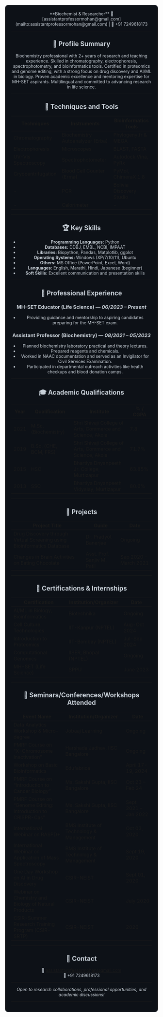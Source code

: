 <div align="center" style="background-color:#0D1117; padding:20px; border-radius:10px; color:#C9D1D9;">
**Biochemist & Researcher**  
📧 [assistantprofessormohan@gmail.com](mailto:assistantprofessormohan@gmail.com) | 📱 +91 7249618173  

---

## 🧪 **Profile Summary**  
Biochemistry professional with 2+ years of research and teaching experience. Skilled in chromatography, electrophoresis, spectrophotometry, and bioinformatics tools. Certified in proteomics and genome editing, with a strong focus on drug discovery and AI/ML in biology. Proven academic excellence and mentoring expertise for MH-SET aspirants. Multilingual and committed to advancing research in life science.

---

## 🧠 **Techniques and Tools**  

| **Techniques** | **Instruments** | **Bioinformatics Tools** |
|---------------|-----------------|--------------------------|
| Chromatography | Biochemistry Autoanalyzer (Erba) | Phylogeny.fr & MEGA |
| Electrophoresis | Microscopes | BLAST, FASTA |
| UV-Vis Spectroscopy | Spectrophotometer | Autodock Vina, PyRx |
| Cryocentrifugation | Blood Cell Counter (Erma) | PyMol, ChimeraX 1.8 |
| - | PCR | Bolivia Discovery Studio |
| - | Calorimeter | - |

---

## 🏆 **Key Skills**  

- **Programming Languages:** Python  
- **Databases:** DDBJ, EMBL, NCBI, IMPAAT  
- **Libraries:** Biopython, Pandas, Matplotlib, ggplot  
- **Operating Systems:** Windows (XP/7/10/11), Ubuntu  
- **Others:** MS Office (PowerPoint, Excel, Word)  
- **Languages:** English, Marathi, Hindi, Japanese (beginner)  
- **Soft Skills:** Excellent communication and presentation skills  

---

## 💼 **Professional Experience**  

### **MH-SET Educator (Life Science)** — *06/2023 – Present*  
- Providing guidance and mentorship to aspiring candidates preparing for the MH-SET exam.  

### **Assistant Professor (Biochemistry)** — *08/2021 – 05/2023*  
- Planned biochemistry laboratory practical and theory lectures.  
- Prepared reagents and chemicals.  
- Worked in NAAC documentation and served as an Invigilator for Civil Services Examination.  
- Participated in departmental outreach activities like health checkups and blood donation camps.  

---

## 🎓 **Academic Qualifications**  

| **Year** | **Qualification** | **Institute** | **% / CGPA** |
|----------|------------------|---------------|---------------|
| 2021     | M.Sc. (Biochemistry) | Shri Shivaji College of Arts, Commerce and Science, Akola | 7.8 |
| 2019     | B.Sc. (CHE, BCM, FRS) | Shri Shivaji College of Arts, Commerce and Science, Akola | 71.7% |
| 2015     | HSC | Bhartiya Dnyanpeeth Jr. College, Murtizapur | 63.85% |
| 2013     | SSC | Bhartiya Dnyanpeeth Vidyalay, Murtizapur | 80.6% |

---

## 🔬 **Projects**  

| **Project Title** | **Guide** | **Date** |
|------------------|-----------|----------|
| Drug Discovery through Virtual Screening using Bioinformatics Database | Dr. Pradyot Banerjee | Ongoing |
| Changes in Brain Activities on Eating Chocolate | Asst. Prof. Sanjiv M. Patil | Sep 2020 – March 2021 |

---

## 🏅 **Certifications & Internships**  

| **Certification** | **Institution/Organizer** | **Date** |
|------------------|--------------------------|----------|
| AI/ML in Biology, Bioinformatics | Biotechnika | Ongoing |
| Cell Culture Technologies | IIT-Kanpur (NPTEL) | Aug-Oct 2024 |
| Introduction to Proteomics | IIT-Bombay (NPTEL) | Jul-Sep 2024 |
| Computational Genomics | IISER, Bhopal (NPTEL) | Ongoing |
| MH-SET (Life Science) | SPPU | June 2023 |

---

## 🎯 **Seminars/Conferences/Workshops Attended**  

| **Event Name** | **Institution/Organizer** | **Date** |
|---------------|---------------------------|----------|
| Data Analytics Workshop & Micro-degree | Jobaaj Learning | Ongoing |
| PMRF Course on “X-Chromosome Inactivation” | Harshada Jadhav, IISC Bangalore | Ongoing |
| Workshop on Basic Bioinformatics | Edufabrica | April 17-19, 2024 |
| PMRF Course on “Introduction to Cancer Biology” | Ms. Sakshi Gupta, IISC Bangalore | Oct 23 – Feb 24 |
| PMRF Course on “Genome Editing: Introduction to CRISPR-Cas” | Ms. Sakshi Gupta, IISC Bangalore | Sept 2021 – Jan 2022 |
| International Webinar on RASPD+ | BMS Institute of Technology & Management | Oct 03, 2020 |
| International Webinar on Application of Mass Spectroscopy | BMS Institute of Technology & Management | Sept 19, 2020 |
| One Day Workshop on AI in Drug Discovery | CSIR-NEIST | Sept 01, 2020 |
| Webinar on Chemistry and Biology of Natural Products | CSIR-NEIST | July 2020 |
| CSIR-Summer Research Training Program (CSIR-SRTP) | CSIR-NEIST | 2020 |

---

## 📢 **Contact**  
📧 [assistantprofessormohan@gmail.com](mailto:assistantprofessormohan@gmail.com)  
📱 +91 7249618173  

---

*Open to research collaborations, professional opportunities, and academic discussions!*  

---

